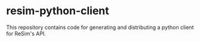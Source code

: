 # resim-python-client

This repository contains code for generating and distributing a python
client for ReSim's API.
